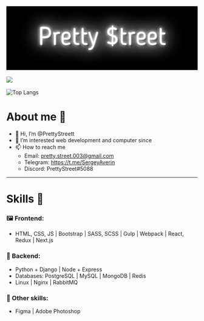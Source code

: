 <img src="https://github.com/PrettyStreett/PrettyStreett/blob/main/PrettyStreet.gif"/>

![](https://komarev.com/ghpvc/?username=PrettyStreett)

![Top Langs](https://github-readme-stats.vercel.app/api/top-langs/?username=PrettyStreett&theme=radical&hide_border=true&show_icons=true&layout=compact)

# About me 📝
- 👋 Hi, I’m @PrettyStreett
- 👀 I’m interested web development and computer since
- 📫 How to reach me 
  * Email: pretty.street.003@gmail.com
  * Telegram: https://t.me/SergeyAverin
  * Discord: PrettyStreet#5088

********* 
# Skills 💪
### 🖼️ Frontend:
* HTML, CSS, JS | Bootstrap | SASS, SCSS | Gulp | Webpack | React, Redux | Next.js
### 🔌 Backend:
  * Python + Django | Node + Express
  * Databases: PostgreSQL | MySQL | MongoDB | Redis
  * Linux | Nginx | RabbitMQ
### 💩 Other skills:
* Figma | Adobe Photoshop
  
<!---
PrettyStreett/PrettyStreett is a ✨ special ✨ repository because its `README.md` (this file) appears on your GitHub profile.
You can click the Preview link to take a look at your changes.
--->

